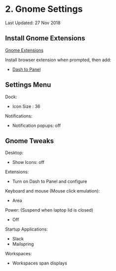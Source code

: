 # 2. Gnome Settings

Last Updated: 27 Nov 2018

## Install Gnome Extensions

[Gnome Extensions](https://extensions.gnome.org/)

Install browser extension when prompted, then add:

- [Dash to Panel](https://extensions.gnome.org/extension/1160/dash-to-panel/)

## Settings Menu

Dock:

- Icon Size : 36

Notifications:

- Notification popups: off

## Gnome Tweaks

Desktop:

- Show Icons: off

Extensions:

- Turn on Dash to Panel and configure

Keyboard and mouse (Mouse click emulation):

- Area

Power: (Suspend when laptop lid is closed)

- Off

Startup Applications:

- Slack
- Mailspring

Workspaces:

- Workspaces span displays
